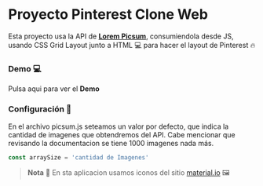 # Proyecto Pinterest Clone Web

Esta proyecto usa la API de **[Lorem Picsum](https://picsum.photos/)**, consumiendola desde JS, usando CSS Grid Layout junto a HTML :computer: para hacer el layout de Pinterest :fire:

### Demo :computer:

Pulsa aqui para ver el **Demo**


### Configuración :wrench:
En el archivo picsum.js seteamos un valor por defecto, que indica la cantidad de imagenes que obtendremos del API.
Cabe mencionar que revisando la documentacion se tiene 1000 imagenes nada más.

```javascript
const arraySize = 'cantidad de Imagenes'
```


  

>**Nota** :eyes:
En sta aplicacion usamos iconos del sitio [material.io](https://material.io/) :framed_picture:
